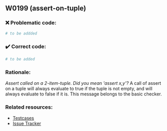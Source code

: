 ## W0199 (assert-on-tuple)

### :x: Problematic code:

```python
# to be addded
```

### :heavy_check_mark: Correct code:

```python
# to be added
```

### Rationale:

 *Assert called on a 2-item-tuple. Did you mean 'assert x,y'?*
  A call of assert on a tuple will always evaluate to true if the tuple is not
  empty, and will always evaluate to false if it is. This message belongs to
  the basic checker.



### Related resources:

- [Testcases](#)
- [Issue Tracker](https://github.com/PyCQA/pylint/issues?q=is%3Aissue+%22assert-on-tuple%22+OR+%22W0199%22)
